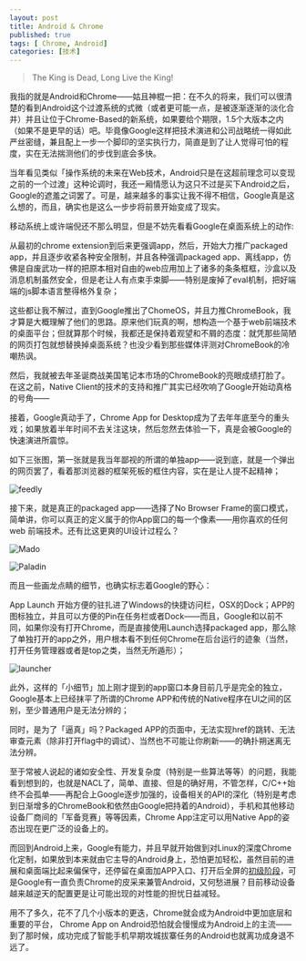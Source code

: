 ```yaml
---
layout: post
title: Android & Chrome
published: true
tags: [ Chrome, Android]
categories: [技术]
---
```


> The King is Dead, Long Live the King! 

我指的就是Android和Chrome——姑且神棍一把：在不久的将来，我们可以很清楚的看到Android这个过渡系统的式微（或者更可能一点，是被逐渐逐渐的淡化合并）并且让位于Chrome-Based的新系统，如果要给个期限，1.5个大版本之内（如果不是更早的话）吧。毕竟像Google这样把技术演进和公司战略统一得如此严丝密缝，兼且配上一步一个脚印的坚实执行力，简直是到了让人觉得可怕的程度，实在无法揣测他们的步伐到底会多快。

当年看见类似「操作系统的未来在Web技术，Android只是在这超前理念可以变现之前的一个过渡」这种论调时，我还一厢情愿认为这只不过是买下Android之后，Google的遮羞之词罢了。可是，越来越多的事实让我不得不相信，Google真是这么想的，而且，确实也是这么一步步将前景开始变成了现实。

移动系统上或许端倪还不那么明显，但是不妨先看看Google在桌面系统上的动作:

从最初的chrome extension到后来更强调app，然后，开始大力推广packaged app，并且逐步收紧各种安全限制，并且各种强调packaged app、离线app，仿佛是自废武功一样的把原本相对自由的web应用加上了诸多的条条框框，沙盒以及消息机制虽然安全，但是老让人有点束手束脚——特别是废掉了eval机制，把好端端的js脚本语言整得格外复杂；

这些都让我不解过，直到Google推出了ChomeOS，并且力推ChromeBook，我才算是大概理解了他们的思路。原来他们玩真的啊，想构造一个基于web前端技术的桌面平台；但就算那个时候，我都还是保持着观望和不屑的态度：就凭那些简陋的网页打包就想替换掉桌面系统？也没少看到那些媒体评测对ChromeBook的冷嘲热讽。

然后，我就被去年圣诞商战美国笔记本市场的ChromeBook的亮眼成绩打脸了。在这之前，Native Client的技术的支持和推广其实已经吹响了Google开始动真格的号角——

接着，Google真动手了，Chrome App for Desktop成为了去年年底至今的重头戏；如果放着半年时间不去关注这块，然后忽然去体验一下，真是会被Google的快速演进所震惊。

如下三张图，第一张就是我当年鄙视的所谓的单独app——说到底，就是一个弹出的网页罢了，看着那浏览器的框架死板的框住内容，实在是让人提不起精神；

![feedly](http://i340.photobucket.com/albums/o350/claudxiao/browserbased_zps58d2b7fc.png)

接下来，就是真正的packaged app——选择了No Browser Frame的窗口模式，简单讲，你可以真正的定义属于的你App窗口的每一个像素——用你喜欢的任何web 前端技术。还有比这更爽的UI设计过程么？

![Mado](http://i340.photobucket.com/albums/o350/claudxiao/Mado_zpsbc86e7e1.png)

![Paladin](http://i340.photobucket.com/albums/o350/claudxiao/paladin_zpsf86a2f84.png)

而且一些画龙点睛的细节，也确实标志着Google的野心：

App Launch 开始方便的驻扎进了Windows的快捷访问栏，OSX的Dock；APP的图标独立，并且可以方便的Pin在任务栏或者Dock——而且，Google和以前不同，如果你没有打开Chrome，而是直接使用Launch选择packaged app，那么除了单独打开的app之外，用户根本看不到任何Chrome在后台运行的迹象（当然，打开任务管理器或者是top之类，当然无所遁形）；

![launcher](http://i340.photobucket.com/albums/o350/claudxiao/5C4F5E555FEB71672014-03-11123531AM_zpsfefaf4e2.png)

此外，这样的「小细节」加上刚才提到的app窗口本身目前几乎是完全的独立，Google基本上已经抹平了所谓的Chrome APP和传统的Native程序在UI之间的区别，至少普通用户是无法分辨的；

同时，是为了「逼真」吗？Packaged APP的页面中，无法实现href的跳转、无法审查元素（除非打开flag中的调试）、当然也不可能让你刷新——的确扑朔迷离无法分辨。

至于常被人说起的诸如安全性、开发复杂度（特别是一些算法等等）的问题，我能看到想到的，也就是NACL了，简单、直接、但是的确好用，不管怎样，C/C++始终不会孤单——再配合上Google逐步加强的，设备相关的API的深化（特别是考虑到日渐增多的ChromeBook和依然由Google把持着的Android），手机和其他移动设备厂商间的「军备竞赛」等等因素，Chrome App注定可以用Native App的姿态出现在更广泛的设备上的。

而回到Android上来，Google有能力，并且早就开始做到对Linux的深度Chrome化定制，如果放到本来就由它主导的Android身上，恐怕更加轻松，虽然目前的进展和桌面端比起来偏保守，还停留在桌面加APP入口、打开后全屏的[初级阶段](https://developers.google.com/chrome/mobile/docs/installtohomescreen)，可是Google有一直负责Chrome的皮采来兼管Android，又何愁进展？目前移动设备越来越逆天的配置更是让可能出现的对性能的担忧日益减轻。

用不了多久，花不了几个小版本的更迭，Chrome就会成为Android中更加底层和重要的平台， Chrome App on Android恐怕就会慢慢成为Android上的主流——到了那时候，成功完成了智能手机早期攻城拔寨任务的Android也就离功成身退不远了。


